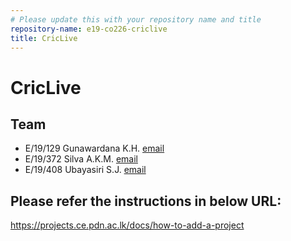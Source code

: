 ```yaml
---
# Please update this with your repository name and title
repository-name: e19-co226-criclive
title: CricLive
---
```


# CricLive


## Team
-  E/19/129 Gunawardana K.H. [email](mailto:e19129@email.com)
-  E/19/372 Silva A.K.M. [email](mailto:e19372@email.com)
-  E/19/408 Ubayasiri S.J. [email](mailto:e19408@email.com)

## Please refer the instructions in below URL:

https://projects.ce.pdn.ac.lk/docs/how-to-add-a-project
